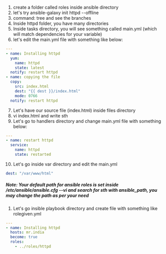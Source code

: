 1. create a folder called roles inside ansible directory
2. let's try ansible-galaxy init httpd --offline 
3. command: tree and see the branches 
4. Inside httpd folder, you have many directories
5. Inside tasks directory, you will see something called main.yml (which will match dependencies for your variable)
6. let's edit the main.yml file with something like below:
```yml
---
- name: Installing httpd
  yum:
    name: httpd
    state: latest
  notify: restart httpd
- name: copying the file
  copy:
    src: index.html
    dest: "{{ dest }}/index.html"
    mode: 0766
  notify: restart httpd
```
7. Let's have our source file (index.html) inside files directory
8. vi index.html and write sth
9. Let's go to handlers directory and change main.yml file with something below:
```yml
---
- name: restart httpd
  service:
    name: httpd
    state: restarted
```
10. Let's go inside var directory and edit the main.yml
```yml
dest: "/var/www/html"
```
##### Note: Your default path for ansible roles is set inside /etc/ansible/ansible.cfg --vi and search for sth with ansible_path, you may change the path as per your need

1. Let's go insible playbook directory and create file with something like rolegiven.yml
```yml
---
- name: Installing httpd
  hosts: mr.india
  become: true
  roles:
    - ../roles/httpd
```
